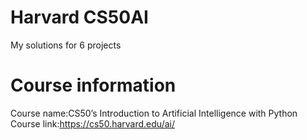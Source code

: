 # Harvard CS50AI 
My solutions for 6 projects
# Course information
Course name:CS50’s Introduction to Artificial Intelligence with Python             
Course link:https://cs50.harvard.edu/ai/